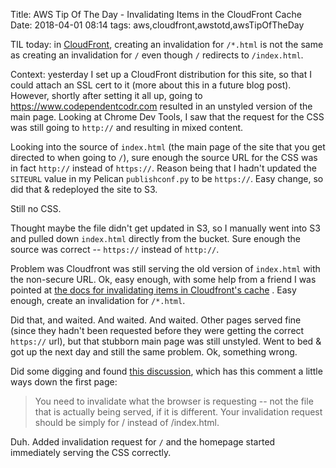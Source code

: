 Title: AWS Tip Of The Day - Invalidating Items in the CloudFront Cache
Date: 2018-04-01 08:14
tags: aws,cloudfront,awstotd,awsTipOfTheDay

TIL today: in [CloudFront](https://aws.amazon.com/cloudfront/), creating an invalidation for `/*.html` is not the same
as creating an invalidation for `/` even though `/` redirects to `/index.html`.

Context: yesterday I set up a CloudFront distribution for this site, so that I could attach an SSL cert to it (more
about this in a future blog post).  However, shortly after setting it all up, going to
<https://www.codependentcodr.com> resulted in an unstyled version of the main page.  Looking at Chrome Dev Tools, I saw
that the request for the CSS was still going to `http://` and resulting in mixed content.

Looking into the source of `index.html` (the main page of the site that you get directed to when going to `/`), sure
enough the source URL for the CSS was in fact `http://` instead of `https://`.  Reason being that I hadn't updated the
`SITEURL` value in my Pelican `publishconf.py` to be `https://`.  Easy change, so did that & redeployed the site to S3.

Still no CSS.

Thought maybe the file didn't get updated in S3, so I manually went into S3 and pulled down `index.html` directly from
the bucket.  Sure enough the source was correct -- `https://` instead of `http://`.

Problem was Cloudfront was still serving the old version of `index.html` with the non-secure URL.  Ok, easy enough,
with some help from a friend I was pointed at
[the docs for invalidating items in Cloudfront's cache](https://docs.aws.amazon.com/AmazonCloudFront/latest/DeveloperGuide/Invalidation.html#invalidating-objects-console)
.  Easy enough, create an invalidation for `/*.html`.

Did that, and waited.  And waited.  And waited.  Other pages served fine (since they hadn't been requested before they
were getting the correct `https://` url), but that stubborn main page was still unstyled.  Went to bed & got up the next
day and still the same problem.  Ok, something wrong.

Did some digging and found [this discussion](https://forums.aws.amazon.com/thread.jspa?threadID=263425), which has this
comment a little ways down the first page:

> You need to invalidate what the browser is requesting -- not the file that is actually being served, if it is
different. Your invalidation request should be simply for / instead of /index.html.

Duh.  Added invalidation request for `/` and the homepage started immediately serving the CSS correctly.
